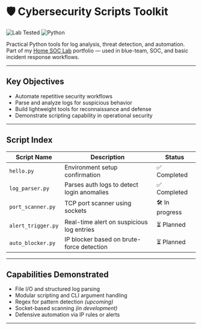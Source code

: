 # 🛡️ Cybersecurity Scripts Toolkit

![Lab Tested](https://img.shields.io/badge/Lab-Tested-green)
![Python](https://img.shields.io/badge/Python-3.x-blue)

Practical Python tools for log analysis, threat detection, and automation.  
Part of my [Home SOC Lab](https://github.com/johnylabs/home-soc-lab-splunk-wazuh) portfolio — used in blue-team, SOC, and basic incident response workflows.

---

## Key Objectives

- Automate repetitive security workflows
- Parse and analyze logs for suspicious behavior
- Build lightweight tools for reconnaissance and defense
- Demonstrate scripting capability in operational security

---

## Script Index

| Script Name         | Description                                  | Status         |
|--------------------|----------------------------------------------|----------------|
| `hello.py`          | Environment setup confirmation               | ✅ Completed    |
| `log_parser.py`     | Parses auth logs to detect login anomalies   | ✅ Completed    |
| `port_scanner.py`   | TCP port scanner using sockets               | 🛠️ In progress |
| `alert_trigger.py`  | Real-time alert on suspicious log entries    | ⏳ Planned      |
| `auto_blocker.py`   | IP blocker based on brute-force detection    | ⏳ Planned      |

---

## Capabilities Demonstrated

- File I/O and structured log parsing
- Modular scripting and CLI argument handling
- Regex for pattern detection *(upcoming)*
- Socket-based scanning *(in development)*
- Defensive automation via IP rules or alerts

---
